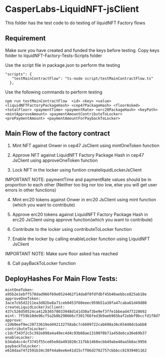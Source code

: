 # CasperLabs-LiquidNFT-jsClient

This folder has the test code to do testing of liquidNFT Factory flows

## Requirement

Make sure you have created and funded the keys before testing.
Copy keys folder to liquidNFT-Factory-Tests-Scripts folder

Use the script file in package.json to perform the testing
```
"scripts": {
   "testMainContractFlow": "ts-node script/testMainContractFlow.ts"
  },
```

Use the following commands to perform testing
```
npm run testMainContractFlow  <id> <key> <value> <liquidNFTFactoryPackageHash> <cep47PackageHash> <floorAsked> <totalFloor> <paymentTime> <paymentRate> <erc20PackageHash> <keyPath> <mintApproveAmount> <paymentAmountContributeToLocker> <prePaymentAmount> <paymentAmountForPaybackToLocker> 

```

## Main Flow of the factory contract 

1) Mint NFT against Onwer in cep47 JsClient using mintOneToken function

2) Approve NFT against LiquidNFT Factory Package Hash in cep47 JsClient using approveOneToken function

3) Lock NFT in the locker using funtion createliquidLockerJsClient

  IMPORTANT NOTE: paymentTime and paymentRate values should be in proportion to each other
  (Neither too big nor too low, else you will get user errors in other functions)

4) Mint erc20 tokens against Onwer in erc20 JsClient using mint function (which you want to contribute)

5) Approve erc20 tokens against LiquidNFT Factory Package Hash in erc20 JsClient using approve
function(which you want to contribute)

6) Contribute to the locker using contributeToLocker function

7) Enable the locker by calling enableLocker function using LiquidNFT JsClient

  IMPORTANT NOTE: Make sure floor asked has reached

8) Call payBackToLocker function 


## DeployHashes For Main Flow Tests: 

```
mintOneToken: a95b2e1ebff578dad966f69e0524462f14da8f0fdfdbf45b40aebbce825ab18e
approveOneToken: 3ace7cb5d2211ea3d82be8a71ceb0453f60eeec959b51a30fa47caba61d49d80
createLiquidLockerJsClient: 437c526d50524ca412b36578033948d141d30af3be9ef3ffe1bbead477228692
mint: 7f59b10de96cf5a2b8b298666cf301766fed3b9aeb965baf2ebbf9bccfd1f8d7
approve: c2d60eef9ec20733619ed492132758abc7c6609722cab698a36c65440dcbabb8
contributeToLocker: c1dcf343f2c5c392e898a4a49ec4d4c93b68ae1310070b71a45de6ca36e69b37
enableLocker: b34ab4cc4cf3745f55ce05e0da491020c317bb1468ecbb49abe40aa5b8ac9956
paybackToLocker: e610daa74f2591b34c30f44a8ee6e41d15cff06d2762757cbbbcc81939401162

```